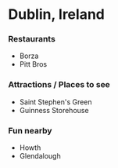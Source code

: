 # Dublin, Ireland

### Restaurants

- Borza
- Pitt Bros

### Attractions / Places to see

- Saint Stephen's Green
- Guinness Storehouse

### Fun nearby

- Howth
- Glendalough
